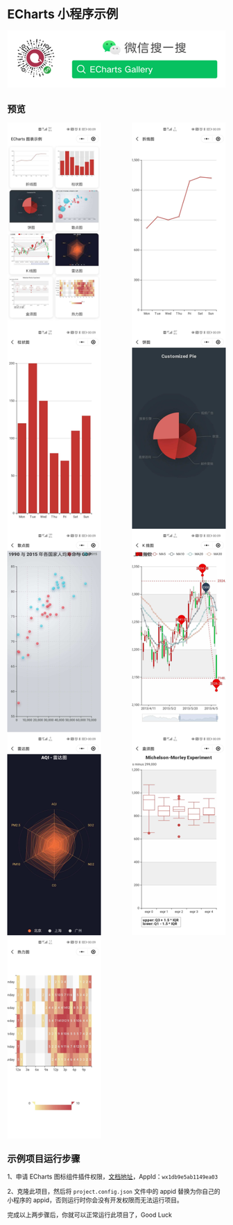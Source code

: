 # ECharts 小程序示例

![ECharts Gallery](./screenshot/echarts-gallery.png)

## 预览
<div style="display: flex; flex-direction: row; justify-content: space-between; flex-wrap: wrap;">
<img width="216" height="468" src="./screenshot/charts.jpg"/>
<img width="216" height="468" src="./screenshot/basic-line-chart.jpg"/>
<img width="216" height="468" src="./screenshot/bar-with-background.jpg"/>
<img width="216" height="468" src="./screenshot/customized-pie.jpg"/>
<img width="216" height="468" src="./screenshot/bubble-chart.jpg"/>
<img width="216" height="468" src="./screenshot/shanghai-index.jpg"/>
<img width="216" height="468" src="./screenshot/aqi-radar-chart.jpg"/>
<img width="216" height="468" src="./screenshot/boxplot-light-velocity.jpg"/>
<img width="216" height="468" src="./screenshot/heatmap-on-cartesian.jpg"/>
</div>

## 示例项目运行步骤

1、申请 ECharts 图标组件插件权限，[文档地址](https://mp.weixin.qq.com/wxopen/plugindevdoc?appid=wx1db9e5ab1149ea03)，AppId：`wx1db9e5ab1149ea03`

2、克隆此项目，然后将 `project.config.json` 文件中的 appid 替换为你自己的小程序的 appid，否则运行时你会没有开发权限而无法运行项目。

完成以上两步骤后，你就可以正常运行此项目了，Good Luck
